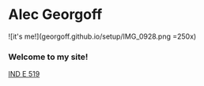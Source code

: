 # Alec Georgoff
![it's me!](georgoff.github.io/setup/IMG_0928.png =250x)
### Welcome to my site!

[IND E 519](https://georgoff.github.io/IND_E_519)
